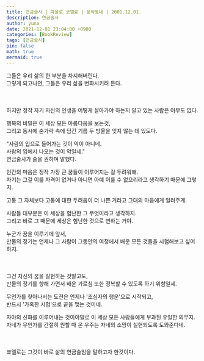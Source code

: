 ```yaml
---
title: 연금술사 | 파울로 코엘료 | 문학동네 | 2001.12.01.
description: 연금술사
author: yuna
date: 2021-12-01 23:04:00 +0900
categories: [BookReview]
tags: [연금술사]
pin: false
math: true
mermaid: true
---
```



그들은 우리 삶의 한 부분을 차지해버린다.  
그렇게 되고나면, 그들은 우리 삶을 변화시키려 든다.
<br/>
<br/>
<br/>
<br/>
하지만 정작 자기 자신의 인생을 어떻게 살아가야 하는지 알고 있는 사람은 아무도 없다.
 
행복의 비밀은 이 세상 모든 아름다움을 보는것,  
그리고 동시에 숟가락 속에 담긴 기름 두 방울을 잊지 않는 데 있도다.
 
"사람의 입으로 들어가는 것이 악이 아니네.  
사람의 입에서 나오는 것이 악일세."  
연금술사가 술을 권하며 말했다.
 
인간의 마음은 정작 가장 큰 꿈들이 이루어지는 걸 두려워해.  
자기는 그걸 이룰 자격이 없거나 아니면 아예 이룰 수 없으리라고 생각하기 때문에 그렇지.
 
고통 그 자체보다 고통에 대한 두려움이 더 나쁜 거라고 그대의 마음에게 일러주게.
 
사람들 대부분은 이 세상을 험난한 그 무엇이라고 생각하지.  
그리고 바로 그 때문에 세상은 험난한 것으로 변하는 거야.
 
누군가 꿈을 이루기에 앞서,  
만물의 정기는 언제나 그 사람이 그동안의 여정에서 배운 모든 것들을 시험해보고 싶어하지.
<br/>
<br/>
<br/>
<br/>
그건 자신의 꿈을 실현하는 것말고도,  
만물의 정기를 향해 가면서 배운 가르침 또한 정복할 수 있도록 하기 위함일세.
 
무언가를 찾아나서는 도전은 언제나 '초심자의 행운'으로 시작되고,  
반드시 '가혹한 시험'으로 끝을 맺는 것이네.
 
자아의 신화를 이루어내는 것이야말로 이 세상 모든 사람들에게 부과된 유일한 의무지.  
자네가 무언가를 간절히 원할 때 온 우주는 자네의 소망이 실현되도록 도와준다네.
<br/>
<br/>
<br/>
<br/>
쿄엘로는 그것이 바로 삶의 연금술임을 말하고자 한것이다.